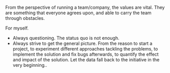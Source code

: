 

From the perspective of running a team/company, the values are vital. They are something that everyone agrees upon, and able to carry the team through obstacles.

For myself.

- Always questioning. The status quo is not enough.
- Always strive to get the general picture. From the reason to start a project, to experiment different approaches tackling the problems, to implement the solution and fix bugs afterwards, to quantify the effect and impact of the solution. Let the data fall back to the initiative in the very beginning..
